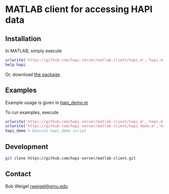# MATLAB client for accessing HAPI data

## Installation

In MATLAB, simply execute
```matlab
urlwrite('https://github.com/hapi-server/matlab-client/hapi.m','hapi.m'); % D/L and save hapi.m
help hapi
```

Or, download [the package](https://github.com/hapi-server/matlab-client/archive/master.zip).

## Examples

Example usage is given in [hapi_demo.m](https://github.com/hapi-server/matlab-client/hapi_demo.m)

To run examples, execute

```matlab
urlwrite('https://github.com/hapi-server/matlab-client/hapi.m','hapi.m'); % D/L and save hapi.m
urlwrite('https://github.com/hapi-server/matlab-client/hapi_demo.m','hapi_demo.m'); % D/L hapi_demo.m
hapi_demo % Execute hapi_demo script
```

## Development

```bash
git clone https://github.com/hapi-server/matlab-client.git
```

## Contact

Bob Weigel <rweigel@gmu.edu>
